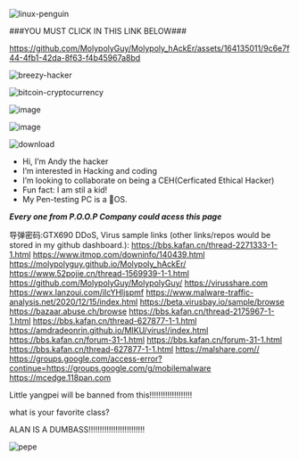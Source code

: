 
![linux-penguin](https://github.com/MolypolyGuy/Molypoly_hAckEr/assets/164135011/40724488-6bcb-4fca-b7b2-a5d5695779e4)

###YOU MUST CLICK IN THIS LINK BELOW###

https://github.com/MolypolyGuy/Molypoly_hAckEr/assets/164135011/9c6e7f44-4fb1-42da-8f63-f4b45967a8bd

![breezy-hacker](https://github.com/MolypolyGuy/Molypoly_hAckEr/assets/164135011/a89f7edf-82ea-469f-890e-384e4b977a0e)

![bitcoin-cryptocurrency](https://github.com/MolypolyGuy/Molypoly_hAckEr/assets/164135011/fc7e5f39-8ca2-4931-8e0b-318c713a2b00)

![image](https://github.com/MolypolyGuy/Molypoly_hAckEr/assets/164135011/1570c80d-3ecc-4b50-a90e-34723a47bae8)

![image](https://github.com/MolypolyGuy/Molypoly_hAckEr/assets/164135011/2888e5e0-87bf-4d44-8f7e-a23f21134322)

![download](https://github.com/MolypolyGuy/Molypoly_hAckEr/assets/164135011/c75b5a30-fcd5-460e-ae87-04d119f551a3)
- Hi, I’m Andy the hacker
- I’m interested in Hacking and coding
- I’m looking to collaborate on being a CEH(Cerficated Ethical Hacker)
- Fun fact: I am stil a kid!
- My Pen-testing PC is a OS.

*****************Every one from P.O.O.P Company could acess this page*****************

导弹密码:GTX690
DDoS, Virus sample links (other links/repos would be stored in my github dashboard.):
https://bbs.kafan.cn/thread-2271333-1-1.html
https://www.itmop.com/downinfo/140439.html
https://molypolyguy.github.io/Molypoly_hAckEr/
https://www.52pojie.cn/thread-1569939-1-1.html
https://github.com/MolypolyGuy/MolypolyGuy/
https://virusshare.com
https://wwx.lanzoui.com/iIcYHljspmf
https://www.malware-traffic-analysis.net/2020/12/15/index.html
https://beta.virusbay.io/sample/browse
https://bazaar.abuse.ch/browse
https://bbs.kafan.cn/thread-2175967-1-1.html
https://bbs.kafan.cn/thread-627877-1-1.html
https://amdradeonrin.github.io/MIKU/virus!/index.html
https://bbs.kafan.cn/forum-31-1.html
https://bbs.kafan.cn/forum-31-1.html
https://bbs.kafan.cn/thread-627877-1-1.html
https://malshare.com//
https://groups.google.com/access-error?continue=https://groups.google.com/g/mobilemalware
https://mcedge.118pan.com

Little yangpei will be banned from this!!!!!!!!!!!!!!!!!!!

what is your favorite class?



ALAN IS A DUMBASS!!!!!!!!!!!!!!!!!!!!!!!!!

![pepe](https://github.com/MolypolyGuy/Molypoly_hAckEr/assets/164135011/025e01dc-ae37-451a-852f-3bc46d6bf3c5)

